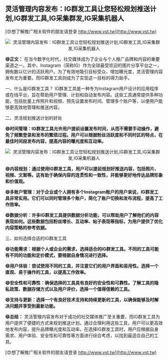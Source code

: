## **灵活管理内容发布：IG群发工具让您轻松规划推送计划,IG群发工具,IG采集群发,IG采集机器人**

[😍想了解推广相关软件的朋友请登录 http://www.vst.tw](http://www.vst.tw)

 <center><img src="https://vst.tw/MP4/tuiguang/png/1.png" alt="灵活管理内容发布：IG群发工具让您轻松规划推送计划,IG群发工具,IG采集群发,IG采集机器人"></center>

**😄正文：**
在当今数字化时代，社交媒体成为了企业与个人推广品牌和内容的重要渠道之一。其中，Instagram（简称IG）作为全球最受欢迎的图片分享平台之一，拥有数以亿计的活跃用户。为了有效地吸引目标受众、增加曝光度，灵活管理内容发布尤为重要。而IG群发工具则成为了实现这一目标的得力助手。

一、什么是IG群发工具？
IG群发工具是一种专为Instagram用户设计的应用程序或在线平台，旨在帮助用户管理、计划和自动发布内容。这些工具通常提供多种功能，包括批量上传照片和视频、预先设置发布时间、管理多个账户等，以便用户能够更高效地管理和推送内容。

二、灵活规划推送计划的好处

**😄时间管理：IG群发工具允许用户提前设置发布时间，从而不需要手动操作，避免了频繁登录和发布的繁琐过程。用户可以根据粉丝活跃度和不同时区的特点，在最佳时间段发布内容，提高内容的曝光度和互动率。**

 <center><img src="https://vst.tw/MP4/tuiguang/png/5.png" alt="灵活管理内容发布：IG群发工具让您轻松规划推送计划,IG群发工具,IG采集群发,IG采集机器人"></center>

**😄内容规划：通过使用IG群发工具，用户可以提前规划好推送内容，包括照片、视频、文案等。这有助于确保内容的连贯性和一致性，并能够更好地传达品牌形象和价值观。**

**😄多账户管理：对于企业或个人拥有多个Instagram账户的用户来说，IG群发工具非常实用。它们可以同时管理多个账户，简化了账户切换和发布流程，提高了工作效率。**

**😄数据分析：许多IG群发工具提供数据分析功能，可以帮助用户了解他们的内容表现如何。这些数据包括粉丝增长、互动率、帖子表现等指标，为用户提供了优化内容策略的参考依据。**

三、如何选择合适的IG群发工具

**😄功能需求：根据个人或企业的需求，选择适合的IG群发工具。不同的工具可能有不同的功能和定价模式，要根据自身情况进行选择。**

**😄用户体验：尝试使用不同的工具，并注意它们的用户界面和易用性。选择一个直观、易于操作的工具，以提高工作效率。**

**😄安全性和可靠性：确保选择的工具具有良好的安全性和可靠性。了解工具的隐私政策、数据存储方式以及用户评价，选择一个值得信赖的工具。**

**😄支持与更新：选择一个有良好技术支持和持续更新的工具，以确保能够及时解决问题并享受到最新功能。**

**😄总结：**
灵活管理内容发布对于成功的社交媒体推广至关重要，而IG群发工具为用户提供了便捷的方式来规划推送计划。通过合理利用这些工具，用户可以更高效地发布内容，提升品牌曝光度和互动率。在选择IG群发工具时，用户应根据自身需求、用户体验、安全性和可靠性等方面进行综合考虑，以找到最适合自己的工具。

[😍想了解推广相关软件的朋友请登录 http://www.vst.tw](http://www.vst.tw)



